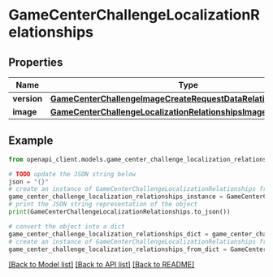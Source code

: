 # GameCenterChallengeLocalizationRelationships


## Properties

Name | Type | Description | Notes
------------ | ------------- | ------------- | -------------
**version** | [**GameCenterChallengeImageCreateRequestDataRelationshipsVersion**](GameCenterChallengeImageCreateRequestDataRelationshipsVersion.md) |  | [optional] 
**image** | [**GameCenterChallengeLocalizationRelationshipsImage**](GameCenterChallengeLocalizationRelationshipsImage.md) |  | [optional] 

## Example

```python
from openapi_client.models.game_center_challenge_localization_relationships import GameCenterChallengeLocalizationRelationships

# TODO update the JSON string below
json = "{}"
# create an instance of GameCenterChallengeLocalizationRelationships from a JSON string
game_center_challenge_localization_relationships_instance = GameCenterChallengeLocalizationRelationships.from_json(json)
# print the JSON string representation of the object
print(GameCenterChallengeLocalizationRelationships.to_json())

# convert the object into a dict
game_center_challenge_localization_relationships_dict = game_center_challenge_localization_relationships_instance.to_dict()
# create an instance of GameCenterChallengeLocalizationRelationships from a dict
game_center_challenge_localization_relationships_from_dict = GameCenterChallengeLocalizationRelationships.from_dict(game_center_challenge_localization_relationships_dict)
```
[[Back to Model list]](../README.md#documentation-for-models) [[Back to API list]](../README.md#documentation-for-api-endpoints) [[Back to README]](../README.md)


